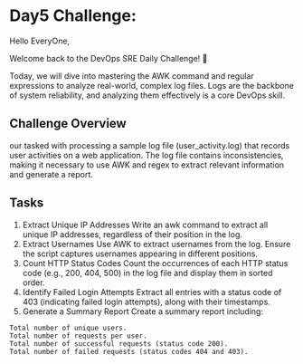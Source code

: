# Day5 Challenge:

Hello EveryOne,

Welcome back to the DevOps SRE Daily Challenge! 🎉

Today, we will dive into mastering the AWK command and regular expressions to analyze real-world, complex log files. Logs are the backbone of system reliability, and analyzing them effectively is a core DevOps skill.

## Challenge Overview
our tasked with processing a sample log file (user_activity.log) that records user activities on a web application. The log file contains inconsistencies, making it necessary to use AWK and regex to extract relevant information and generate a report.



## Tasks
1. Extract Unique IP Addresses Write an awk command to extract all unique IP addresses, regardless of their position in the log.
2. Extract Usernames Use AWK to extract usernames from the log. Ensure the script captures usernames appearing in different positions.
3. Count HTTP Status Codes Count the occurrences of each HTTP status code (e.g., 200, 404, 500) in the log file and display them in sorted order.
4. Identify Failed Login Attempts Extract all entries with a status code of 403 (indicating failed login attempts), along with their timestamps.
5. Generate a Summary Report Create a summary report including:
```
Total number of unique users.
Total number of requests per user.
Total number of successful requests (status code 200).
Total number of failed requests (status codes 404 and 403).
```

